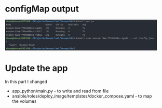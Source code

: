 #  configMap output
![Logs](pic/12-1.png)

# Update the app

In this part I changed 
- app_python/main.py - to write and read from file
- ansible/roles/deploy_image/templates/docker_compose.yaml - to map the volumes

